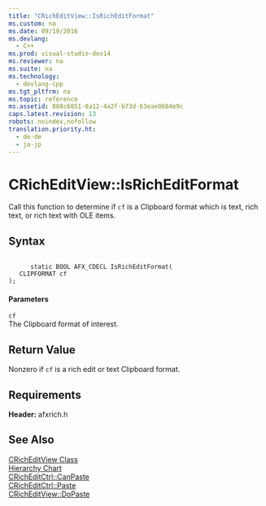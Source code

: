 ```yaml
---
title: "CRichEditView::IsRichEditFormat"
ms.custom: na
ms.date: 09/19/2016
ms.devlang: 
  - C++
ms.prod: visual-studio-dev14
ms.reviewer: na
ms.suite: na
ms.technology: 
  - devlang-cpp
ms.tgt_pltfrm: na
ms.topic: reference
ms.assetid: 888c6851-8a12-4a2f-b73d-63eae0684e9c
caps.latest.revision: 13
robots: noindex,nofollow
translation.priority.ht: 
  - de-de
  - ja-jp
---
```

# CRichEditView::IsRichEditFormat
Call this function to determine if `cf` is a Clipboard format which is text, rich text, or rich text with OLE items.  
  
## Syntax  
  
```  
  
      static BOOL AFX_CDECL IsRichEditFormat(  
   CLIPFORMAT cf   
);  
```  
  
#### Parameters  
 `cf`  
 The Clipboard format of interest.  
  
## Return Value  
 Nonzero if `cf` is a rich edit or text Clipboard format.  
  
## Requirements  
 **Header:** afxrich.h  
  
## See Also  
 [CRichEditView Class](../vs140/CRichEditView-Class.md)   
 [Hierarchy Chart](../vs140/Hierarchy-Chart.md)   
 [CRichEditCtrl::CanPaste](../vs140/CRichEditCtrl--CanPaste.md)   
 [CRichEditCtrl::Paste](../vs140/CRichEditCtrl--Paste.md)   
 [CRichEditView::DoPaste](../vs140/CRichEditView--DoPaste.md)